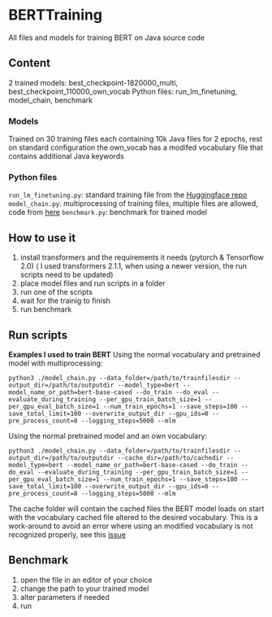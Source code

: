 # BERTTraining
All files and models for training BERT on Java source code

## Content
2 trained models: best_checkpoint-1820000_multi, best_checkpoint_110000_own_vocab
Python files: run_lm_finetuning, model_chain, benchmark

### Models
Trained on 30 training files each containing 10k Java files for 2 epochs, rest on standard configuration
the own_vocab has a modifed vocabulary file that contains additional Java keywords

### Python files
`run_lm_finetuning.py`: standard training file from the [Huggingface repo](https://github.com/huggingface/transformers)
`model_chain.py`: multiprocessing of training files, multiple files are allowed, code from [here](https://github.com/EndruK/transformers)
`benchmark.py`: benchmark for trained model

## How to use it
1. install transformers and the requirements it needs (pytorch & Tensorflow 2.0) ( I used transformers 2.1.1, when using a newer version, the run scripts need to be updated)
2. place model files and run scripts in a folder
3. run one of the scripts
4. wait for the trainig to finish
5. run benchmark

## Run scripts
**Examples I used to train BERT**
Using the normal vocabulary and pretrained model with multiprocessing:
```
python3 ./model_chain.py --data_folder=/path/to/trainfilesdir --output_dir=/path/to/outputdir --model_type=bert --model_name_or_path=bert-base-cased --do_train --do_eval --evaluate_during_training --per_gpu_train_batch_size=1 --per_gpu_eval_batch_size=1 --num_train_epochs=1 --save_steps=100 --save_total_limit=100 --overwrite_output_dir --gpu_ids=0 --pre_process_count=8 --logging_steps=5000 --mlm

```
Using the normal pretrained model and an own vocabulary:
```
python3 ./model_chain.py --data_folder=/path/to/trainfilesdir --output_dir=/path/to/outputdir --cache_dir=/path/to/cachedir --model_type=bert --model_name_or_path=bert-base-cased --do_train --do_eval --evaluate_during_training --per_gpu_train_batch_size=1 --per_gpu_eval_batch_size=1 --num_train_epochs=1 --save_steps=100 --save_total_limit=100 --overwrite_output_dir --gpu_ids=0 --pre_process_count=8 --logging_steps=5000 --mlm

```
The cache folder will contain the cached files the BERT model loads on start with the vocabulary cached file altered to the desired vocabulary. This is a work-around to avoid an error where using an modified vocabulary is not recognized properly, see this [issue](https://github.com/huggingface/transformers/issues/1871)

## Benchmark
1. open the file in an editor of your choice
2. change the path to your trained model
3. alter parameters if needed
4. run 
